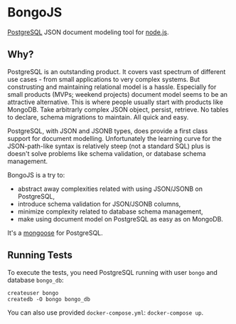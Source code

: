 # BongoJS

[PostgreSQL](https://www.postgresql.org/) JSON document modeling tool for [node.js](https://nodejs.org).

## Why?

PostgreSQL is an outstanding product. It covers vast spectrum of different use cases - from small applications to very complex systems. But construsting and maintaining relational model is a hassle. Especially for small products (MVPs; weekend projects) document model seems to be an attractive alternative. This is where people usually start with products like MongoDB. Take arbitrarly complex JSON object, persist, retrieve. No tables to declare, schema migrations to maintain. All quick and easy.

PostgreSQL, with JSON and JSONB types, does provide a first class support for document modelling. Unfortunately the learning curve for the JSON-path-like syntax is relatively steep (not a standard SQL) plus is doesn't solve problems like schema validation, or database schema management.

BongoJS is a try to:

-   abstract away complexities related with using JSON/JSONB on PostgreSQL,
-   introduce schema validation for JSON/JSONB columns,
-   minimize complexity related to database schema management,
-   make using document model on PostgreSQL as easy as on MongoDB.

It's a [mongoose](https://mongoosejs.com/) for PostgreSQL.

## Running Tests

To execute the tests, you need PostgreSQL running with user `bongo` and database `bongo_db`:

    createuser bongo
    createdb -O bongo bongo_db

You can also use provided `docker-compose.yml`: `docker-compose up`.
